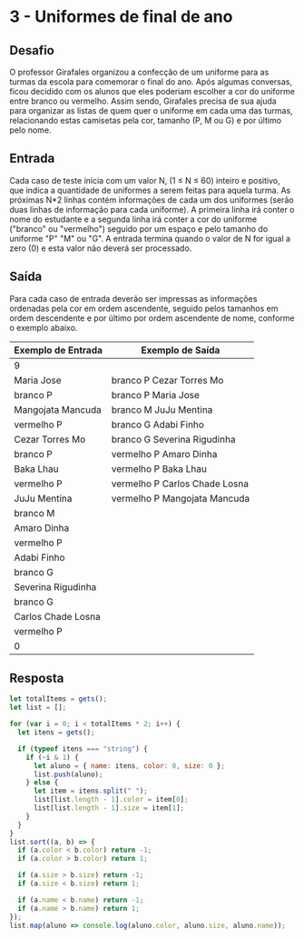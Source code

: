 # 3 - Uniformes de final de ano

## Desafio

O professor Girafales organizou a confecção de um uniforme para as turmas da escola para comemorar o final do ano. Após algumas conversas, ficou decidido com os alunos que eles poderiam escolher a cor do uniforme entre branco ou vermelho. Assim sendo, Girafales precisa de sua ajuda para organizar as listas de quem quer o uniforme em cada uma das turmas, relacionando estas camisetas pela cor, tamanho (P, M ou G) e por último pelo nome.

## Entrada

Cada caso de teste inicia com um valor N, (1 ≤ N ≤ 60) inteiro e positivo, que indica a quantidade de uniformes a serem feitas para aquela turma. As próximas N\*2 linhas contém informações de cada um dos uniformes (serão duas linhas de informação para cada uniforme). A primeira linha irá conter o nome do estudante e a segunda linha irá conter a cor do uniforme ("branco" ou "vermelho") seguido por um espaço e pelo tamanho do uniforme "P" "M" ou "G". A entrada termina quando o valor de N for igual a zero (0) e esta valor não deverá ser processado.

## Saída

Para cada caso de entrada deverão ser impressas as informações ordenadas pela cor em ordem ascendente, seguido pelos tamanhos em ordem descendente e por último por ordem ascendente de nome, conforme o exemplo abaixo.

| Exemplo de Entrada | Exemplo de Saída              |
| ------------------ | ----------------------------- |
| 9                  |                               |
| Maria Jose         | branco P Cezar Torres Mo      |
| branco P           | branco P Maria Jose           |
| Mangojata Mancuda  | branco M JuJu Mentina         |
| vermelho P         | branco G Adabi Finho          |
| Cezar Torres Mo    | branco G Severina Rigudinha   |
| branco P           | vermelho P Amaro Dinha        |
| Baka Lhau          | vermelho P Baka Lhau          |
| vermelho P         | vermelho P Carlos Chade Losna |
| JuJu Mentina       | vermelho P Mangojata Mancuda  |
| branco M           |
| Amaro Dinha        |
| vermelho P         |
| Adabi Finho        |
| branco G           |
| Severina Rigudinha |
| branco G           |
| Carlos Chade Losna |
| vermelho P         |
| 0                  |                               |

## Resposta

```javascript
let totalItems = gets();
let list = [];

for (var i = 0; i < totalItems * 2; i++) {
  let itens = gets();

  if (typeof itens === "string") {
    if (~i & 1) {
      let aluno = { name: itens, color: 0, size: 0 };
      list.push(aluno);
    } else {
      let item = itens.split(" ");
      list[list.length - 1].color = item[0];
      list[list.length - 1].size = item[1];
    }
  }
}
list.sort((a, b) => {
  if (a.color < b.color) return -1;
  if (a.color > b.color) return 1;

  if (a.size > b.size) return -1;
  if (a.size < b.size) return 1;

  if (a.name < b.name) return -1;
  if (a.name > b.name) return 1;
});
list.map(aluno => console.log(aluno.color, aluno.size, aluno.name));
```

